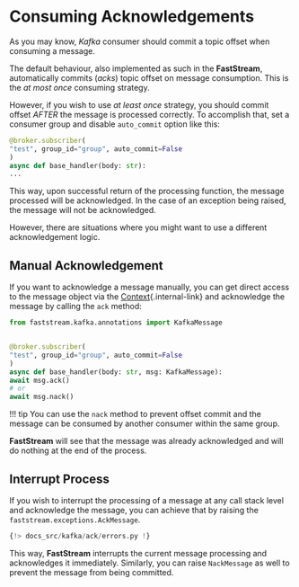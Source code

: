 # Consuming Acknowledgements


As you may know, *Kafka* consumer should commit a topic offset when consuming a message.


The default behaviour, also implemented as such in the **FastStream**, automatically commits (*acks*) topic offset on message consumption. This is the *at most once* consuming strategy.


However, if you wish to use *at least once* strategy, you should commit offset *AFTER* the message is processed correctly. To accomplish that, set a consumer group and disable `auto_commit` option like this:


```python
@broker.subscriber(
"test", group_id="group", auto_commit=False
)
async def base_handler(body: str):
...
```


This way, upon successful return of the processing function, the message processed will be acknowledged. In the case of an exception being raised, the message will not be acknowledged.


However, there are situations where you might want to use a different acknowledgement logic.


## Manual Acknowledgement


If you want to acknowledge a message manually, you can get direct access to the message object via the [Context](../getting-started/context/existed.md){.internal-link} and acknowledge the message by calling the `ack` method:


```python
from faststream.kafka.annotations import KafkaMessage


@broker.subscriber(
"test", group_id="group", auto_commit=False
)
async def base_handler(body: str, msg: KafkaMessage):
await msg.ack()
# or
await msg.nack()
```


!!! tip
You can use the `nack` method to prevent offset commit and the message can be consumed by another consumer within the same group.


**FastStream** will see that the message was already acknowledged and will do nothing at the end of the process.


## Interrupt Process


If you wish to interrupt the processing of a message at any call stack level and acknowledge the message, you can achieve that by raising the `faststream.exceptions.AckMessage`.


``` python linenums="1" hl_lines="2 18"
{!> docs_src/kafka/ack/errors.py !}
```


This way, **FastStream** interrupts the current message processing and acknowledges it immediately. Similarly, you can raise `NackMessage` as well to prevent the message from being committed.
